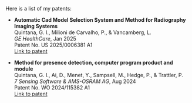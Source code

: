Here is a list of my patents:

- <strong>Automatic Cad Model Selection System and Method for Radiography Imaging Systems
</strong><br>
  Quintana, G. I., Milioni de Carvalho, P., & Vancamberg, L.<br>
  <em>GE HealthCare</em>, Jan 2025<br>
  Patent No. US 2025/0006381 A1<br>
  <a href="https://www.freepatentsonline.com/y2025/0006381.html" target="_blank" rel="noopener noreferrer">Link to patent</a><br>

- <strong>Method for presence detection, computer program product and module</strong><br>
  Quintana, G. I., Ai, D., Menet, Y., Sampsell, M., Hedge, P., & Trattler, P.<br>
  <em>7 Sensing Software & AMS-OSRAM AG</em>, Aug 2024<br>
  Patent No. WO 2024/115382 A1<br>
  <a href="https://patents.google.com/patent/WO2024115382A1/en?oq=WO2024115382A1" target="_blank" rel="noopener noreferrer">Link to patent</a><br>
